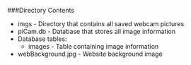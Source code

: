 ###Directory Contents
* imgs - Directory that contains all saved webcam pictures
* piCam.db - Database that stores all image information
 * Database tables:
   * images - Table containing image information
* webBackground.jpg - Website background image
